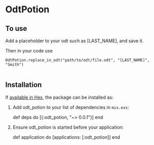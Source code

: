 # OdtPotion

## To use

Add a placeholder to your odt such as [LAST_NAME], and save it.

Then in your code use

```
OdtPotion.replace_in_odt("path/to/odt/file.odt", "[LAST_NAME]", "Smith")
  
```

## Installation

If [available in Hex](https://hex.pm/docs/publish), the package can be installed as:

  1. Add odt_potion to your list of dependencies in `mix.exs`:

        def deps do
          [{:odt_potion, "~> 0.0.1"}]
        end

  2. Ensure odt_potion is started before your application:

        def application do
          [applications: [:odt_potion]]
        end

